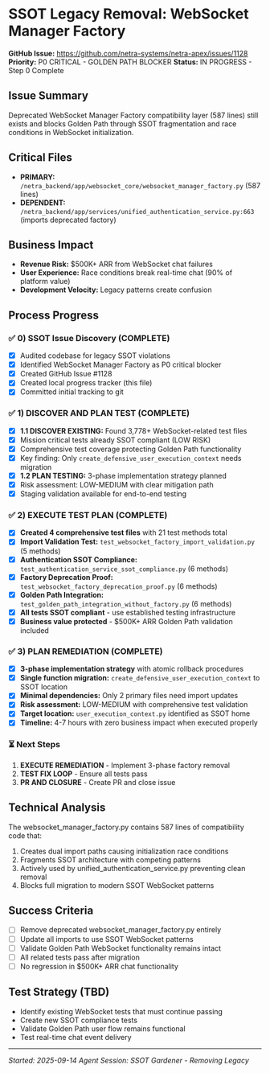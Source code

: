 # SSOT Legacy Removal: WebSocket Manager Factory

**GitHub Issue:** https://github.com/netra-systems/netra-apex/issues/1128
**Priority:** P0 CRITICAL - GOLDEN PATH BLOCKER
**Status:** IN PROGRESS - Step 0 Complete

## Issue Summary
Deprecated WebSocket Manager Factory compatibility layer (587 lines) still exists and blocks Golden Path through SSOT fragmentation and race conditions in WebSocket initialization.

## Critical Files
- **PRIMARY:** `/netra_backend/app/websocket_core/websocket_manager_factory.py` (587 lines)
- **DEPENDENT:** `/netra_backend/app/services/unified_authentication_service.py:663` (imports deprecated factory)

## Business Impact
- **Revenue Risk:** $500K+ ARR from WebSocket chat failures
- **User Experience:** Race conditions break real-time chat (90% of platform value)
- **Development Velocity:** Legacy patterns create confusion

## Process Progress

### ✅ 0) SSOT Issue Discovery (COMPLETE)
- [x] Audited codebase for legacy SSOT violations 
- [x] Identified WebSocket Manager Factory as P0 critical blocker
- [x] Created GitHub Issue #1128
- [x] Created local progress tracker (this file)
- [x] Committed initial tracking to git

### ✅ 1) DISCOVER AND PLAN TEST (COMPLETE)
- [x] **1.1 DISCOVER EXISTING:** Found 3,778+ WebSocket-related test files
- [x] Mission critical tests already SSOT compliant (LOW RISK)
- [x] Comprehensive test coverage protecting Golden Path functionality
- [x] Key finding: Only `create_defensive_user_execution_context` needs migration
- [x] **1.2 PLAN TESTING:** 3-phase implementation strategy planned
- [x] Risk assessment: LOW-MEDIUM with clear mitigation path
- [x] Staging validation available for end-to-end testing

### ✅ 2) EXECUTE TEST PLAN (COMPLETE)
- [x] **Created 4 comprehensive test files** with 21 test methods total
- [x] **Import Validation Test:** `test_websocket_factory_import_validation.py` (5 methods)
- [x] **Authentication SSOT Compliance:** `test_authentication_service_ssot_compliance.py` (6 methods)  
- [x] **Factory Deprecation Proof:** `test_websocket_factory_deprecation_proof.py` (6 methods)
- [x] **Golden Path Integration:** `test_golden_path_integration_without_factory.py` (6 methods)
- [x] **All tests SSOT compliant** - use established testing infrastructure
- [x] **Business value protected** - $500K+ ARR Golden Path validation included

### ✅ 3) PLAN REMEDIATION (COMPLETE)
- [x] **3-phase implementation strategy** with atomic rollback procedures
- [x] **Single function migration:** `create_defensive_user_execution_context` to SSOT location
- [x] **Minimal dependencies:** Only 2 primary files need import updates
- [x] **Risk assessment:** LOW-MEDIUM with comprehensive test validation  
- [x] **Target location:** `user_execution_context.py` identified as SSOT home
- [x] **Timeline:** 4-7 hours with zero business impact when executed properly

### ⏳ Next Steps  
1. **EXECUTE REMEDIATION** - Implement 3-phase factory removal
2. **TEST FIX LOOP** - Ensure all tests pass
3. **PR AND CLOSURE** - Create PR and close issue

## Technical Analysis
The websocket_manager_factory.py contains 587 lines of compatibility code that:
1. Creates dual import paths causing initialization race conditions
2. Fragments SSOT architecture with competing patterns  
3. Actively used by unified_authentication_service.py preventing clean removal
4. Blocks full migration to modern SSOT WebSocket patterns

## Success Criteria
- [ ] Remove deprecated websocket_manager_factory.py entirely
- [ ] Update all imports to use SSOT WebSocket patterns
- [ ] Validate Golden Path WebSocket functionality remains intact
- [ ] All related tests pass after migration
- [ ] No regression in $500K+ ARR chat functionality

## Test Strategy (TBD)
- Identify existing WebSocket tests that must continue passing
- Create new SSOT compliance tests
- Validate Golden Path user flow remains functional
- Test real-time chat event delivery

---
*Started: 2025-09-14*
*Agent Session: SSOT Gardener - Removing Legacy*